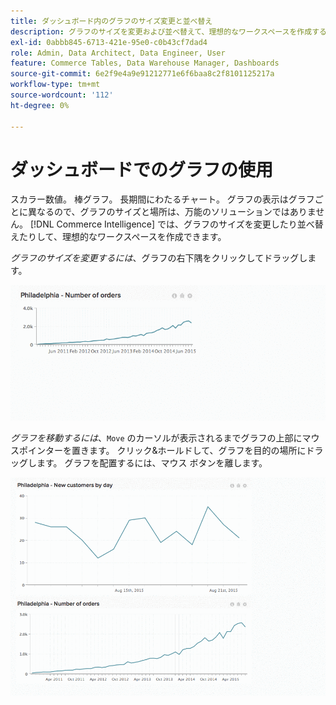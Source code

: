 ```yaml
---
title: ダッシュボード内のグラフのサイズ変更と並べ替え
description: グラフのサイズを変更および並べ替えて、理想的なワークスペースを作成する方法を説明します。
exl-id: 0abbb845-6713-421e-95e0-c0b43cf7dad4
role: Admin, Data Architect, Data Engineer, User
feature: Commerce Tables, Data Warehouse Manager, Dashboards
source-git-commit: 6e2f9e4a9e91212771e6f6baa8c2f8101125217a
workflow-type: tm+mt
source-wordcount: '112'
ht-degree: 0%

---
```


# ダッシュボードでのグラフの使用

スカラー数値。 棒グラフ。 長期間にわたるチャート。 グラフの表示はグラフごとに異なるので、グラフのサイズと場所は、万能のソリューションではありません。 [!DNL Commerce Intelligence] では、グラフのサイズを変更したり並べ替えたりして、理想的なワークスペースを作成できます。

*グラフのサイズを変更するには*、グラフの右下隅をクリックしてドラッグします。

![ グラフのサイズ変更 ](../../assets/Resize_Chart_in_Dashboard.gif)

*グラフを移動するには*、`Move` のカーソルが表示されるまでグラフの上部にマウスポインターを置きます。 クリック&amp;ホールドして、グラフを目的の場所にドラッグします。 グラフを配置するには、マウス ボタンを離します。

![ グラフの移動 ](../../assets/Move_Chart_in_Dashboard.gif)
